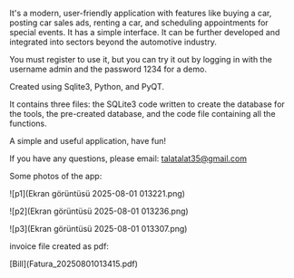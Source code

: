 It's a modern, user-friendly application with features like buying a car, posting car sales ads, renting a car, and scheduling appointments for special events. It has a simple interface. It can be further developed and integrated into sectors beyond the automotive industry.

You must register to use it, but you can try it out by logging in with the username admin and the password 1234 for a demo.

Created using Sqlite3, Python, and PyQT.

It contains three files: the SQLite3 code written to create the database for the tools, the pre-created database, and the code file containing all the functions.

A simple and useful application, have fun!

If you have any questions, please email: talatalat35@gmail.com

Some photos of the app:

!\[p1](Ekran görüntüsü 2025-08-01 013221.png)

!\[p2](Ekran görüntüsü 2025-08-01 013236.png)

!\[p3](Ekran görüntüsü 2025-08-01 013307.png)



invoice file created as pdf: 

\[Bill](Fatura\_20250801013415.pdf)

